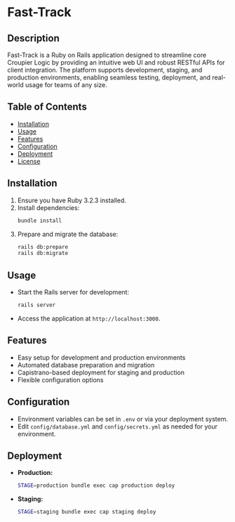 # Fast-Track

## Description

Fast-Track is a Ruby on Rails application designed to streamline core Croupier Logic by providing an intuitive web UI and robust RESTful APIs for client integration. The platform supports development, staging, and production environments, enabling seamless testing, deployment, and real-world usage for teams of any size.

## Table of Contents

- [Installation](#installation)
- [Usage](#usage)
- [Features](#features)
- [Configuration](#configuration)
- [Deployment](#deployment)
- [License](#license)

## Installation

1. Ensure you have Ruby 3.2.3 installed.
2. Install dependencies:
   ```sh
   bundle install
   ```
3. Prepare and migrate the database:
   ```sh
   rails db:prepare
   rails db:migrate
   ```

## Usage

- Start the Rails server for development:
  ```sh
  rails server
  ```
- Access the application at `http://localhost:3000`.

## Features

- Easy setup for development and production environments
- Automated database preparation and migration
- Capistrano-based deployment for staging and production
- Flexible configuration options

## Configuration

- Environment variables can be set in `.env` or via your deployment system.
- Edit `config/database.yml` and `config/secrets.yml` as needed for your environment.

## Deployment

- **Production:**
  ```sh
  STAGE=production bundle exec cap production deploy
  ```
- **Staging:**
  ```sh
  STAGE=staging bundle exec cap staging deploy
  ```

